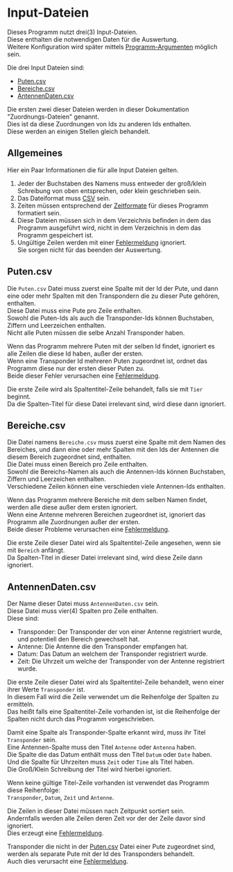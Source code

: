 # Input-Dateien
Dieses Programm nutzt drei(3) Input-Dateien.  
Diese enthalten die notwendigen Daten für die Auswertung.  
Weitere Konfiguration wird später mittels [Programm-Argumenten](usage.md#argumente) möglich sein.

Die drei Input Dateien sind:
 * [Puten.csv](#puten-csv)
 * [Bereiche.csv](#bereiche-csv)
 * [AntennenDaten.csv](#antennendaten-csv)

Die ersten zwei dieser Dateien werden in dieser Dokumentation "Zuordnungs-Dateien" genannt.  
Dies ist da diese Zuordnungen von Ids zu anderen Ids enthalten.  
Diese werden an einigen Stellen gleich behandelt.

## Allgemeines
Hier ein Paar Informationen die für alle Input Dateien gelten.

 1. Jeder der Buchstaben des Namens muss entweder der groß/klein Schreibung von oben entsprechen, oder klein geschrieben sein.
 2. Das Dateiformat muss [CSV](formats.md#csv) sein.
 3. Zeiten müssen entsprechend der [Zeitformate](formats.md#zeit) für dieses Programm formatiert sein.
 4. Diese Dateien müssen sich in dem Verzeichnis befinden in dem das Programm ausgeführt wird, nicht in dem Verzeichnis in dem das Programm gespeichert ist.
 5. Ungültige Zeilen werden mit einer [Fehlermeldung] ignoriert.  
    Sie sorgen nicht für das beenden der Auswertung.

[Fehlermeldung]: usage.md#status-meldungen "Status-Meldungen"

## Puten.csv
Die `Puten.csv` Datei muss zuerst eine Spalte mit der Id der Pute, und dann eine oder mehr Spalten mit den Transpondern die zu dieser Pute gehören, enthalten.  
Diese Datei muss eine Pute pro Zeile enthalten.  
Sowohl die Puten-Ids als auch die Transponder-Ids können Buchstaben, Ziffern und Leerzeichen enthalten.  
Nicht alle Puten müssen die selbe Anzahl Transponder haben.

Wenn das Programm mehrere Puten mit der selben Id findet, ignoriert es alle Zeilen die diese Id haben, außer der ersten.  
Wenn eine Transponder Id mehreren Puten zugeordnet ist, ordnet das Programm diese nur der ersten dieser Puten zu.  
Beide dieser Fehler verursachen eine [Fehlermeldung].

Die erste Zeile wird als Spaltentitel-Zeile behandelt, falls sie mit `Tier` beginnt.  
Da die Spalten-Titel für diese Datei irrelevant sind, wird diese dann ignoriert.

## Bereiche.csv
Die Datei namens `Bereiche.csv` muss zuerst eine Spalte mit dem Namen des Bereiches, und dann eine oder mehr Spalten mit den Ids der Antennen die diesem Bereich zugeordnet sind, enthalten.  
Die Datei muss einen Bereich pro Zeile enthalten.  
Sowohl die Bereichs-Namen als auch die Antennen-Ids können Buchstaben, Ziffern und Leerzeichen enthalten.  
Verschiedene Zeilen können eine verschieden viele Antennen-Ids enthalten.

Wenn das Programm mehrere Bereiche mit dem selben Namen findet, werden alle diese außer dem ersten ignoriert.  
Wenn eine Antenne mehreren Bereichen zugeordnet ist, ignoriert das Programm alle Zuordnungen außer der ersten.  
Beide dieser Probleme verursachen eine [Fehlermeldung].

Die erste Zeile dieser Datei wird als Spaltentitel-Zeile angesehen, wenn sie mit `Bereich` anfängt.  
Da Spalten-Titel in dieser Datei irrelevant sind, wird diese Zeile dann ignoriert.

## AntennenDaten.csv
Der Name dieser Datei muss `AntennenDaten.csv` sein.  
Diese Datei muss vier(4) Spalten pro Zeile enthalten.  
Diese sind:
 * Transponder: Der Transponder der von einer Antenne registriert wurde, und potentiell den Bereich gewechselt hat.
 * Antenne: Die Antenne die den Transponder empfangen hat.
 * Datum: Das Datum an welchem der Transponder registriert wurde.
 * Zeit: Die Uhrzeit um welche der Transponder von der Antenne registriert wurde.

Die erste Zeile dieser Datei wird als Spaltentitel-Zeile behandelt, wenn einer ihrer Werte `Transponder` ist.  
In diesem Fall wird die Zeile verwendet um die Reihenfolge der Spalten zu ermitteln.  
Das heißt falls eine Spaltentitel-Zeile vorhanden ist, ist die Reihenfolge der Spalten nicht durch das Programm vorgeschrieben.

Damit eine Spalte als Transponder-Spalte erkannt wird, muss ihr Titel `Transponder` sein.  
Eine Antennen-Spalte muss den Titel `Antenne` oder `Antenna` haben.  
Die Spalte die das Datum enthält muss den Titel `Datum` oder `Date` haben.  
Und die Spalte für Uhrzeiten muss `Zeit` oder `Time` als Titel haben.  
Die Groß/Klein Schreibung der Titel wird hierbei ignoriert.

Wenn keine gültige Titel-Zeile vorhanden ist verwendet das Programm diese Reihenfolge:  
`Transponder`, `Datum`, `Zeit` und `Antenne`.

Die Zeilen in dieser Datei müssen nach Zeitpunkt sortiert sein.  
Andernfalls werden alle Zeilen deren Zeit vor der der Zeile davor sind ignoriert.  
Dies erzeugt eine [Fehlermeldung].

Transponder die nicht in der [Puten.csv](#puten-csv) Datei einer Pute zugeordnet sind, werden als separate Pute mit der Id des Transponders behandelt.  
Auch dies verursacht eine [Fehlermeldung].
